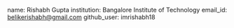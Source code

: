 name: Rishabh Gupta
institution: Bangalore Institute of Technology
email_id: belikerishabh@gmail.com
github_user: imrishabh18
